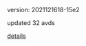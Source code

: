 version: 2021121618-15e2

updated 32 avds

[details](https://github.com/0x74f917491bfa7ebfa379/ali_avd_db/blob/master/change_log/2021/12/16/18/15e2.txt)